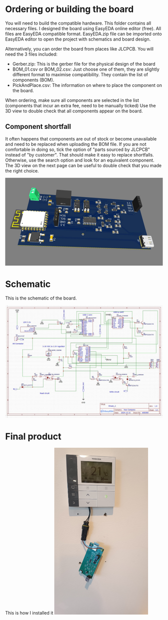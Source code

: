# Ordering or building the board

You will need to build the compatible hardware. This folder contains all necessary files. I designed the board using EasyEDA online editor (free). All files are EasyEDA compatible format.
EasyEDA.zip file can be imported onto EasyEDA editor to open the project with schematics and board design.

Alternatively, you can order the board from places like JLCPCB. You will need the 3 files included:

  - Gerber.zip: This is the gerber file for the physical design of the board
  - BOM_01.csv or BOM_02.csv: Just choose one of them, they are slightly different format to maximise compatibility. They contain the list of components (BOM).
  - PickAndPlace.csv: The information on where to place the component on the board.

When ordering, make sure all components are selected in the list (components that incur an extra fee, need to be manually ticked)
Use the 3D view to double check that all components appear on the board.


## Component shortfall

It often happens that components are out of stock or become unavailable and need to be replaced when uploading the BOM file. If you are not comfortable in doing so,
tick the option of "parts sourced by JLCPCB" instead of "by customer". That should make it easy to replace shortfalls. Otherwise, use the search option and look for an equivalent component. The 3D view on the next page can be useful to double check that you made the right choice.


![image](Board.JPG)

# Schematic

This is the schematic of the board.

![image](Schematic.JPG)

# Final product

This is how I installed it
<img src="Final.jpg" width="300">


